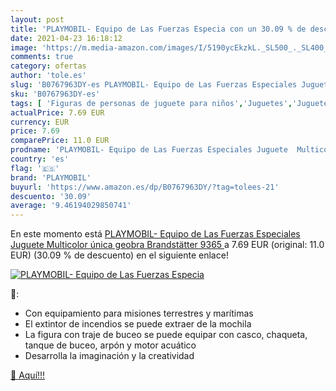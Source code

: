 ```yaml
---
layout: post
title: 'PLAYMOBIL- Equipo de Las Fuerzas Especia con un 30.09 % de descuento'
date: 2021-04-23 16:18:12
image: 'https://m.media-amazon.com/images/I/5190ycEkzkL._SL500_._SL400_.jpg'
comments: true
category: ofertas
author: 'tole.es'
slug: 'B0767963DY-es PLAYMOBIL- Equipo de Las Fuerzas Especiales Juguete...'
sku: 'B0767963DY-es'
tags: [ 'Figuras de personas de juguete para niños','Juguetes','Juguetes y juegos','Muñecos y figuras','playmobil','playmobil-', ]
actualPrice: 7.69 EUR
currency: EUR
price: 7.69
comparePrice: 11.0 EUR
prodname: 'PLAYMOBIL- Equipo de Las Fuerzas Especiales Juguete  Multicolor  única  geobra Brandstätter 9365 '
country: 'es'
flag: '🇪🇸'
brand: 'PLAYMOBIL'
buyurl: 'https://www.amazon.es/dp/B0767963DY/?tag=tolees-21'
descuento: '30.09'
average: '9.46194029850741'
---
```


En este momento está [PLAYMOBIL- Equipo de Las Fuerzas Especiales Juguete  Multicolor  única  geobra Brandstätter 9365 ](https://www.amazon.es/dp/B0767963DY/?tag=tolees-21) a 7.69 EUR (original: 11.0 EUR) (30.09 %  de descuento) en el siguiente enlace!

[![PLAYMOBIL- Equipo de Las Fuerzas Especia](https://m.media-amazon.com/images/I/5190ycEkzkL._SL500_._SL400_.jpg)](https://www.amazon.es/dp/B0767963DY/?tag=tolees-21)

🔎:

- Con equipamiento para misiones terrestres y marítimas
- El extintor de incendios se puede extraer de la mochila
- La figura con traje de buceo se puede equipar con casco, chaqueta, tanque de buceo, arpón y motor acuático
- Desarrolla la imaginación y la creatividad

[🛒 Aquí!!!](https://www.amazon.es/dp/B0767963DY/?tag=tolees-21)
